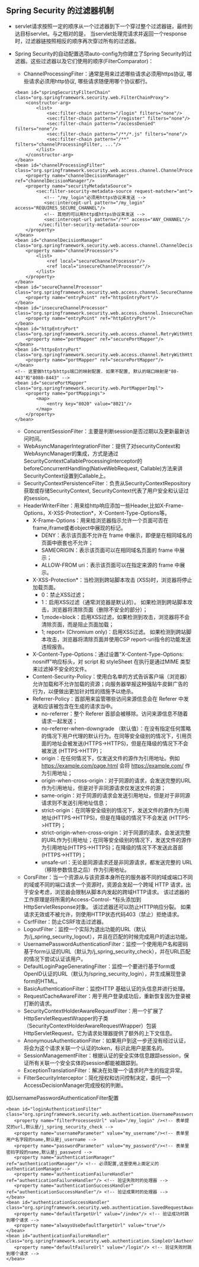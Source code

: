 ## Spring Security 的过滤器机制
* servlet请求按照一定的顺序从一个过滤器到下一个穿过整个过滤器链，最终到达目标servlet。与之相对的是，
    当servlet处理完请求并返回一个response时，过滤器链按照相反的顺序再次穿过所有的过滤器。
    
* Spring Security的自动配置选项auto-config为你建立了Spring Security的过滤器。这些过滤器以及它们使用的顺序(FilterComparator)：
    * ChannelProcessingFilter：通常是用来过滤哪些请求必须用https协议, 哪些请求必须用http协议, 哪些请求随便用哪个协议都行。
    ```
    <bean id="springSecurityFilterChain" class="org.springframework.security.web.FilterChainProxy">
    	<constructor-arg>
    		<list>
    			<sec:filter-chain pattern="/login" filters="none"/>
    			<sec:filter-chain pattern="/register" filters="none"/>
    			<sec:filter-chain pattern="/accessDenied" filters="none"/>
    			<sec:filter-chain pattern="/**/*.js" filters="none"/>
    			<sec:filter-chain pattern="/**" filters="channelProcessingFilter, ..."/>
    		</list>
    	</constructor-arg>
    </bean>
    <bean id="channelProcessingFilter" class="org.springframework.security.web.access.channel.ChannelProcessingFilter">
    	<property name="channelDecisionManager" ref="channelDecisionManager"/>
    	<property name="securityMetadataSource">
    		<sec:filter-security-metadata-source request-matcher="ant">
    		   <!-- "/my_login"必须用https协议来发送 -->
    		   <sec:intercept-url pattern="/my_login" access="REQUIRES_SECURE_CHANNEL"/>
    		   <!-- 其他的可以用http或https协议来发送 -->
    		   <sec:intercept-url pattern="/**" access="ANY_CHANNEL"/>
    		 </sec:filter-security-metadata-source>
    	</property>
    </bean>
    <bean id="channelDecisionManager" class="org.springframework.security.web.access.channel.ChannelDecisionManagerImpl">
    	<property name="channelProcessors">
    		<list>
    			<ref local="secureChannelProcessor"/>
    			<ref local="insecureChannelProcessor"/>
    		</list>
    	</property>
    </bean>
    <bean id="secureChannelProcessor" class="org.springframework.security.web.access.channel.SecureChannelProcessor">
    	<property name="entryPoint" ref="httpsEntryPort"/>
    </bean>
    <bean id="insecureChannelProcessor" class="org.springframework.security.web.access.channel.InsecureChannelProcessor">
    	<property name="entryPoint" ref="httpEntryPort"/>
    </bean>
    <bean id="httpEntryPort" class="org.springframework.security.web.access.channel.RetryWithHttpEntryPoint">
    	<property name="portMapper" ref="securePortMapper"/>
    </bean>
    <bean id="httpsEntryPort" class="org.springframework.security.web.access.channel.RetryWithHttpsEntryPoint">
    	<property name="portMapper" ref="securePortMapper"/>
    </bean>
    <!-- 这里做http与https端口的映射配置. 如果不配置, 默认的端口映射是"80-443"和"8080-8443" -->
    <bean id="securePortMapper" class="org.springframework.security.web.PortMapperImpl">
    	<property name="portMappings">
    		<map>
    			<entry key="8020" value="8021"/>
    		</map>
    	</property>
    </bean>
    ```    
    * ConcurrentSessionFilter：主要是判断session是否过期以及更新最新访问时间。
    * WebAsyncManagerIntegrationFilter：提供了对securityContext和WebAsyncManager的集成，方式是通过SecurityContextCallableProcessingInterceptor的beforeConcurrentHandling(NativeWebRequest, Callable)方法来讲SecurityContext设置到Callable上。
    * SecurityContextPersistenceFilter：负责从SecurityContextRepository获取或存储SecurityContext, SecurityContext代表了用户安全和认证过的session。
    * HeaderWriterFilter：用来给http响应添加一些Header,比如X-Frame-Options，X-XSS-Protection*，X-Content-Type-Options等。
        * X-Frame-Options：用来给浏览器指示允许一个页面可否在frame,iframe或者object中展现的标记。
            * DENY：表示该页面不允许在 frame 中展示，即便是在相同域名的页面中嵌套也不允许；
            * SAMEORIGIN：表示该页面可以在相同域名页面的 frame 中展示；
            * ALLOW-FROM uri：表示该页面可以在指定来源的 frame 中展示。
        * X-XSS-Protection*：当检测到跨站脚本攻击 (XSS)时，浏览器将停止加载页面。
            * 0：禁止XSS过滤；
            * 1：启用XSS过滤（通常浏览器是默认的）。 如果检测到跨站脚本攻击，浏览器将清除页面（删除不安全的部分）；
            * 1;mode=block：启用XSS过滤，如果检测到攻击，浏览器将不会清除页面，而是阻止页面加载；
            * 1; report=<reporting-URI>  (Chromium only)：启用XSS过滤。 如果检测到跨站脚本攻击，浏览器将清除页面并使用CSP report-uri指令的功能发送违规报告。
        * X-Content-Type-Options：通过设置"X-Content-Type-Options: nosniff"响应标头，对 script 和 styleSheet 在执行是通过MIME 类型来过滤掉不安全的文件。
        * Content-Security-Policy：使用白名单的方式告诉客户端（浏览器）允许加载和不允许加载的资源；向服务器举报这种强贴牛皮鲜广告的行为，以便做出更加针对性的措施予以绝杀。
        * Referrer-Policy：首部用来监管哪些访问来源信息会在 Referer  中发送和应该被包含在生成的请求当中。
            * no-referrer：整个 Referer  首部会被移除。访问来源信息不随着请求一起发送；
            * no-referrer-when-downgrade （默认值）：在没有指定任何策略的情况下用户代理的默认行为。在同等安全级别的情况下，引用页面的地址会被发送(HTTPS->HTTPS)，但是在降级的情况下不会被发送 (HTTPS->HTTP)；
            * origin：在任何情况下，仅发送文件的源作为引用地址。例如 https://example.com/page.html 会将 https://example.com/ 作为引用地址；
            * origin-when-cross-origin：对于同源的请求，会发送完整的URL作为引用地址，但是对于非同源请求仅发送文件的源；
            * same-origin：对于同源的请求会发送引用地址，但是对于非同源请求则不发送引用地址信息；
            * strict-origin：在同等安全级别的情况下，发送文件的源作为引用地址(HTTPS->HTTPS)，但是在降级的情况下不会发送 (HTTPS->HTTP)；
            * strict-origin-when-cross-origin：对于同源的请求，会发送完整的URL作为引用地址；在同等安全级别的情况下，发送文件的源作为引用地址(HTTPS->HTTPS)；在降级的情况下不发送此首部 (HTTPS->HTTP)；
            * unsafe-url：无论是同源请求还是非同源请求，都发送完整的 URL（移除参数信息之后）作为引用地址。
    * CorsFilter：当一个资源从与该资源本身所在的服务器不同的域或端口不同的域或不同的端口请求一个资源时，资源会发起一个跨域 HTTP 请求，出于安全考虑，浏览器会限制从脚本内发起的跨域HTTP请求。
        该过滤器的工作原理是将所需的Access-Control- *标头添加到HttpServletResponse对象。 该过滤器还可以防止HTTP响应分裂。 如果请求无效或不被允许，则使用HTTP状态代码403（禁止）拒绝请求。
    * CsrfFilter：防止CSRF攻击过滤器。
    * LogoutFilter：监控一个实际为退出功能的URL（默认为/j_spring_security_logout），并且在匹配的时候完成用户的退出功能。
    * UsernamePasswordAuthenticationFilter：监控一个使用用户名和密码基于form认证的URL（默认为/j_spring_security_check），并在URL匹配的情况下尝试认证该用户。
    * DefaultLoginPageGeneratingFilter：监控一个要进行基于form或OpenID认证的URL（默认为/spring_security_login），并生成展现登录form的HTML。
    * BasicAuthenticationFilter：监控HTTP 基础认证的头信息并进行处理。
    * RequestCacheAwareFilter：用于用户登录成功后，重新恢复因为登录被打断的请求。
    * SecurityContextHolderAwareRequestFilter：用一个扩展了HttpServletRequestWrapper的子类（SecurityContextHolderAwareRequestWrapper）包装HttpServletRequest，它为请求处理器提供了额外的上下文信息。
    * AnonymousAuthenticationFilter：如果用户到这一步还没有经过认证，将会为这个请求关联一个认证的token，标识此用户是匿名的。
    * SessionManagementFilter：根据认证的安全实体信息跟踪session，保证所有关联一个安全实体的session都能被跟踪到。
    * ExceptionTranslationFilter：解决在处理一个请求时产生的指定异常。
    * FilterSecurityInterceptor：简化授权和访问控制决定，委托一个AccessDecisionManager完成授权的判断。
    
如UsernamePasswordAuthenticationFilter配置
 ```
 <bean id="loginAuthenticationFilter" class="org.springframework.security.web.authentication.UsernamePasswordAuthenticationFilter">
    <property name="filterProcessesUrl" value="/my_login" /><!-- 表单提交的url,默认是/j_spring_security_check -->
    <property name="usernameParameter" value="my_username"/><!-- 表单里用户名字段的name,默认是j_username -->
    <property name="passwordParameter" value="my_password"/><!-- 表单里密码字段的name,默认是j_password -->
    <property name="authenticationManager" ref="authenticationManager"/> <!-- 必须配置,这里使用上面定义的authenticationManager-->
    <property name="authenticationFailureHandler" ref="authenticationFailureHandler"/> <!-- 验证失败时的处理器 -->
    <property name="authenticationSuccessHandler" ref="authenticationSuccessHandler"/> <!-- 验证成果时的处理器 -->
</bean>
<bean id="authenticationSuccessHandler" class="org.springframework.security.web.authentication.SavedRequestAwareAuthenticationSuccessHandler">	
    <property name="defaultTargetUrl" value="/index"/> <!-- 验证成功时跳到哪个请求 -->
    <property name="alwaysUseDefaultTargetUrl" value="true"/>
</bean> 
<bean id="authenticationFailureHandler" class="org.springframework.security.web.authentication.SimpleUrlAuthenticationFailureHandler">	
    <property name="defaultFailureUrl" value="/login"/> <!-- 验证失败时跳到哪个请求 -->
</bean>
```